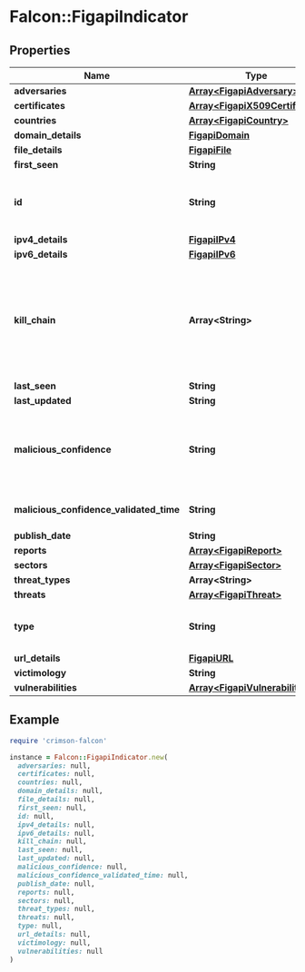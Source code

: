 # Falcon::FigapiIndicator

## Properties

| Name | Type | Description | Notes |
| ---- | ---- | ----------- | ----- |
| **adversaries** | [**Array&lt;FigapiAdversary&gt;**](FigapiAdversary.md) |  | [optional] |
| **certificates** | [**Array&lt;FigapiX509Certificate&gt;**](FigapiX509Certificate.md) |  | [optional] |
| **countries** | [**Array&lt;FigapiCountry&gt;**](FigapiCountry.md) |  | [optional] |
| **domain_details** | [**FigapiDomain**](FigapiDomain.md) |  | [optional] |
| **file_details** | [**FigapiFile**](FigapiFile.md) |  | [optional] |
| **first_seen** | **String** | Indicators first seen | [optional] |
| **id** | **String** | The indicator ID. Concatenation of type and indicator fields. Based on the CKB2 vertex ID. | [optional] |
| **ipv4_details** | [**FigapiIPv4**](FigapiIPv4.md) |  | [optional] |
| **ipv6_details** | [**FigapiIPv6**](FigapiIPv6.md) |  | [optional] |
| **kill_chain** | **Array&lt;String&gt;** | Multi field property describing indicators kill-chain, possible properties: &#x60;ActionOnObjectives&#x60;, &#x60;C2&#x60;, &#x60;Delivery&#x60;, &#x60;Exploitation&#x60;, &#x60;Installation&#x60;, &#x60;Reconnaissance&#x60;, &#x60;Weaponization&#x60; | [optional] |
| **last_seen** | **String** | Indicators last seen | [optional] |
| **last_updated** | **String** |  | [optional] |
| **malicious_confidence** | **String** | Indicates a confidence level by which an indicator is considered to be malicious, this can be one of: &#x60;Low&#x60;, &#x60;Medium&#x60;, &#x60;High&#x60; | [optional] |
| **malicious_confidence_validated_time** | **String** | Indicates when was the confidence was last set | [optional] |
| **publish_date** | **String** |  | [optional] |
| **reports** | [**Array&lt;FigapiReport&gt;**](FigapiReport.md) |  | [optional] |
| **sectors** | [**Array&lt;FigapiSector&gt;**](FigapiSector.md) |  | [optional] |
| **threat_types** | **Array&lt;String&gt;** |  | [optional] |
| **threats** | [**Array&lt;FigapiThreat&gt;**](FigapiThreat.md) |  | [optional] |
| **type** | **String** | Type of the indicator, this can be one of: &#x60;File&#x60;, &#x60;Domain&#x60;, &#x60;IPv4&#x60;, &#x60;IPv6&#x60;, &#x60;URL&#x60; | [optional] |
| **url_details** | [**FigapiURL**](FigapiURL.md) |  | [optional] |
| **victimology** | **String** | TBD | [optional] |
| **vulnerabilities** | [**Array&lt;FigapiVulnerability&gt;**](FigapiVulnerability.md) |  | [optional] |

## Example

```ruby
require 'crimson-falcon'

instance = Falcon::FigapiIndicator.new(
  adversaries: null,
  certificates: null,
  countries: null,
  domain_details: null,
  file_details: null,
  first_seen: null,
  id: null,
  ipv4_details: null,
  ipv6_details: null,
  kill_chain: null,
  last_seen: null,
  last_updated: null,
  malicious_confidence: null,
  malicious_confidence_validated_time: null,
  publish_date: null,
  reports: null,
  sectors: null,
  threat_types: null,
  threats: null,
  type: null,
  url_details: null,
  victimology: null,
  vulnerabilities: null
)
```

